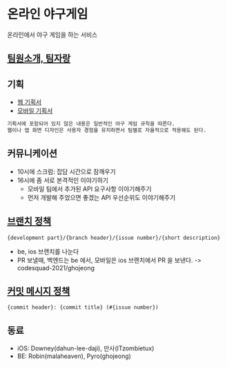# 온라인 야구게임

온라인에서 야구 게임을 하는 서비스

## [팀원소개, 팀자랑](https://github.com/ghojeong/baseball/wiki/%ED%8C%80%EC%9B%90-%EC%86%8C%EA%B0%9C,-%ED%8C%80%EC%9E%90%EB%9E%91)

## 기획

- [웹 기획서](https://docs.google.com/presentation/d/1KY4myrtBFlvr6eKvgl-CVv5Cbk1zQlo1GkTz4hNjXqE/edit?usp=sharing)
- [모바일 기획서](https://docs.google.com/presentation/d/1ADabFHrj-BQwAmhYxU9KLKleRGSZRmJFdLo0R8bIYHA/edit?usp=sharing)


```txt
기획서에 포함되어 있지 않은 내용은 일반적인 야구 게임 규칙을 따른다.
웹이나 앱 화면 디자인은 사용자 경험을 유지하면서 팀별로 자율적으로 적용해도 된다.
```

## 커뮤니케이션

- 10시에 스크럼: 잡담 시간으로 잠깨우기
- 16시에 좀 서로 본격적인 이야기하기
    - 모바일 팀에서 추가된 API 요구사항 이야기해주기
    - 먼저 개발해 주었으면 좋겠는 API 우선순위도 이야기해주기

## [브랜치 정책](https://github.com/ghojeong/baseball/wiki/%EB%B8%8C%EB%9E%9C%EC%B9%98-%EC%A0%95%EC%B1%85)

`{development part}/{branch header}/{issue number}/{short description}`

- be, ios 브랜치를 나눈다
- PR 보낼때, 백엔드는 be 에서, 모바일은 ios 브랜치에서 PR 을 보낸다. -> codesquad-2021/ghojeong

## [커밋 메시지 정책](https://github.com/ghojeong/baseball/wiki/%EC%BB%A4%EB%B0%8B-%EB%A9%94%EC%8B%9C%EC%A7%80-%EC%A0%95%EC%B1%85)

`{commit header}: {commit title} (#{issue number})`

## 동료

- iOS: Downey(dahun-lee-daji), 만사(ITzombietux)
- BE: Robin(malaheaven), Pyro(ghojeong)
